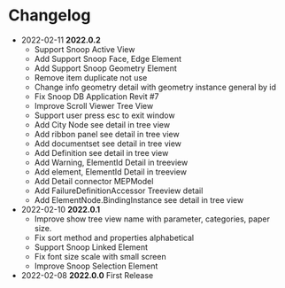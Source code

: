 # Changelog
- 2022-02-11 **2022.0.2**
  - Support Snoop Active View
  - Add Support Snoop Face, Edge Element
  - Add Support Snoop Geometry Element
  - Remove item duplicate not use
  - Change info geometry detail with geometry instance general by id
  - Fix Snoop DB Application Revit #7
  - Improve Scroll Viewer Tree View
  - Support user press esc to exit window
  - Add City Node see detail in tree view
  - Add ribbon panel see detail in tree view
  - Add documentset see detail in tree view
  - Add Definition see detail in tree view
  - Add Warning, ElementId Detail in treeview
  - Add element, ElementId Detail in treeview
  - Add Detail connector MEPModel
  - Add FailureDefinitionAccessor Treeview detail
  - Add ElementNode.BindingInstance see detail in tree view
- 2022-02-10 **2022.0.1**
  - Improve show tree view name with parameter, categories, paper size.
  - Fix sort method and properties alphabetical
  - Support Snoop Linked Element
  - Fix font size scale with small screen
  - Improve Snoop Selection Element
- 2022-02-08 **2022.0.0** First Release

